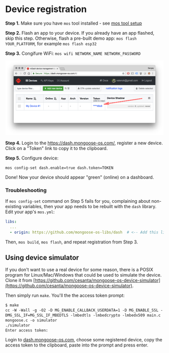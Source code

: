 # Device registration

**Step 1.** Make sure you have `mos` tool installed - see [mos tool setup](../quickstart/setup.md)

**Step 2.** Flash an app to your device. If you already have an
app flashed, skip this step. Otherwise, flash a pre-built demo
app: `mos flash YOUR_PLATFORM`, for example `mos flash esp32`

**Step 3.** Congifure WiFi: `mos wifi NETWORK_NAME NETWORK_PASSWORD`

<img src="./dash8.png" class="w-50 float-right" />

**Step 4.** Login to the https://dash.mongoose-os.com/, register a new device.
Click on a "Token" link  to copy it to the clipboard.

<div class="w-100 clearfix" />

**Step 5.** Configure device:

```
mos config-set dash.enable=true dash.token=TOKEN
```

Done! Now your device should appear "green" (online) on a dashboard.


### Troubleshooting

If `mos config-set` command on Step 5 fails for you, complaining
about non-existing variables, then your app needs to be rebuilt with the
`dash` library. Edit your app's `mos.yml`:

```yaml
libs:
  ...
  - origin: https://github.com/mongoose-os-libs/dash  # <-- Add this line!
```

Then, `mos build`, `mos flash`, and repeat registration from Step 3.


## Using device simulator

If you don't want to use a real device for some reason, there
is a POSIX program for Linux/Mac/Windows that could be used to simulate
the device. Clone it from
[https://github.com/cesanta/mongoose-os-device-simulator](https://github.com/cesanta/mongoose-os-device-simulator).

Then simply run `make`. You'll the the access token prompt:

```
$ make
cc -W -Wall -g -O2 -D MG_ENABLE_CALLBACK_USERDATA=1 -D MG_ENABLE_SSL -DMG_SSL_IF=MG_SSL_IF_MBEDTLS -lmbedtls -lmbedcrypto -lmbedx509 main.c mongoose.c -o simulator
./simulator
Enter access token: 
```

Login to [dash.mongoose-os.com](https://dash.mongoose-os.com), choose some
registered device, copy the
access token to the clipboard, paste into the prompt and press enter.


